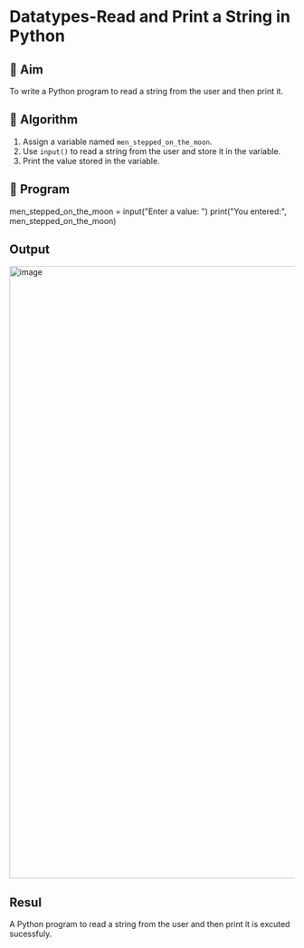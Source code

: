 # Datatypes-Read and Print a String in Python

## 🎯 Aim
To write a Python program to read a string from the user and then print it.

## 🧠 Algorithm
1. Assign a variable named `men_stepped_on_the_moon`.
2. Use `input()` to read a string from the user and store it in the variable.
3. Print the value stored in the variable.

## 🧾 Program

men_stepped_on_the_moon = input("Enter a value: ")
print("You entered:", men_stepped_on_the_moon)


## Output
<img width="1920" height="1080" alt="image" src="https://github.com/user-attachments/assets/51f2e474-ad42-4057-a0d3-30fc38238444" />


## Resul
A Python program to read a string from the user and then print it is excuted sucessfuly.


